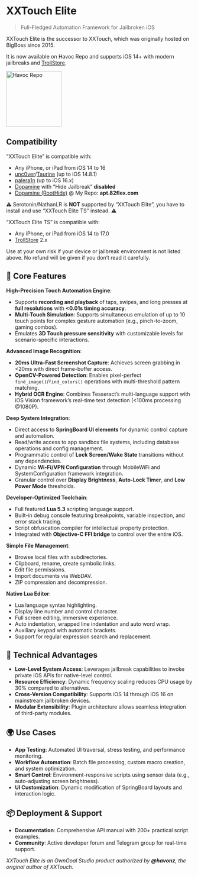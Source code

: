 # XXTouch Elite

> Full-Fledged Automation Framework for Jailbroken iOS

XXTouch Elite is the successor to XXTouch, which was originally hosted on BigBoss since 2015.

It is now available on Havoc Repo and supports iOS 14+ with modern jailbreaks and [TrollStore](https://ios.cfw.guide/installing-trollstore/).

[now-on-havoc]: https://havoc.app/search/XXTouch

[<img width="150" src="https://docs.havoc.app/img/badges/get_square.svg" alt="Havoc Repo" />][now-on-havoc]

## Compatibility

“XXTouch Elite” is compatible with:

- Any iPhone, or iPad from iOS 14 to 16
- [unc0ver](https://unc0ver.dev)/[Taurine](https://taurine.app) (up to iOS 14.8.1)
- [palera1n](https://palera.in) (up to iOS 16.x)
- [Dopamine](https://ellekit.space/dopamine/) with “Hide Jailbreak” **disabled**
- [Dopamine (RootHide)](https://github.com/roothide/Dopamine2-roothide/) @ My Repo: **apt.82flex.com**

⚠️ Serotonin/NathanLR is **NOT** supported by “XXTouch Elite”, you have to install and use “XXTouch Elite TS” instead. ⚠️

“XXTouch Elite TS” is compatible with:

- Any iPhone, or iPad from iOS 14 to 17.0
- [TrollStore](https://ios.cfw.guide/installing-trollstore/) 2.x

Use at your own risk if your device or jailbreak environment is not listed above.
No refund will be given if you don’t read it carefully.

## 🚀 Core Features

**High-Precision Touch Automation Engine**:

- Supports **recording and playback** of taps, swipes, and long presses at **full resolutions** with **<0.01s timing accuracy**.
- **Multi-Touch Simulation**: Supports simultaneous emulation of up to 10 touch points for complex gesture automation (e.g., pinch-to-zoom, gaming combos).
- Emulates **3D Touch pressure sensitivity** with customizable levels for scenario-specific interactions.

**Advanced Image Recognition**:

- **20ms Ultra-Fast Screenshot Capture**: Achieves screen grabbing in <20ms with direct frame-buffer access.
- **OpenCV-Powered Detection**: Enables pixel-perfect `find_image()`/`find_colors()` operations with multi-threshold pattern matching.
- **Hybrid OCR Engine**: Combines Tesseract’s multi-language support with iOS Vision framework’s real-time text detection (<100ms processing @1080P).

**Deep System Integration**:

- Direct access to **SpringBoard UI elements** for dynamic control capture and automation.
- Read/write access to app sandbox file systems, including database operations and config management.
- Programmatic control of **Lock Screen/Wake State** transitions without any dependencies.
- Dynamic **Wi-Fi/VPN Configuration** through MobileWiFi and SystemConfiguration framework integration.
- Granular control over **Display Brightness**, **Auto-Lock Timer**, and **Low Power Mode** thresholds.

**Developer-Optimized Toolchain**:

- Full featured **Lua 5.3** scripting language support.
- Built-in debug console featuring breakpoints, variable inspection, and error stack tracing.
- Script obfuscation compiler for intellectual property protection.
- Integrated with **Objective-C FFI bridge** to control over the entire iOS.

**Simple File Management**:

- Browse local files with subdirectories.
- Clipboard, rename, create symbolic links.
- Edit file permissions.
- Import documents via WebDAV.
- ZIP compression and decompression.

**Native Lua Editor**:

- Lua language syntax highlighting.
- Display line number and control character.
- Full screen editing, immersive experience.
- Auto indentation, wrapped line indentation and auto word wrap.
- Auxiliary keypad with automatic brackets.
- Support for regular expression search and replacement.

## 🔧 Technical Advantages

- **Low-Level System Access**: Leverages jailbreak capabilities to invoke private iOS APIs for native-level control.
- **Resource Efficiency**: Dynamic frequency scaling reduces CPU usage by 30% compared to alternatives.
- **Cross-Version Compatibility**: Supports iOS 14 through iOS 16 on mainstream jailbroken devices.
- **Modular Extensibility**: Plugin architecture allows seamless integration of third-party modules.

## 🌍 Use Cases

- **App Testing**: Automated UI traversal, stress testing, and performance monitoring.
- **Workflow Automation**: Batch file processing, custom macro creation, and system optimization.
- **Smart Control**: Environment-responsive scripts using sensor data (e.g., auto-adjusting screen brightness).
- **UI Customization**: Dynamic modification of SpringBoard layouts and interaction logic.

## 📦 Deployment & Support

- **Documentation**: Comprehensive API manual with 200+ practical script examples.
- **Community**: Active developer forum and Telegram group for real-time support.

*XXTouch Elite is an OwnGoal Studio product authorized by **@havonz**, the original author of XXTouch.*

